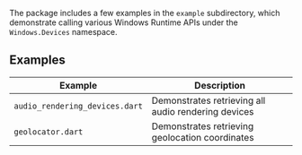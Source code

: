 The package includes a few examples in the `example` subdirectory, which
demonstrate calling various Windows Runtime APIs under the `Windows.Devices`
namespace.

## Examples

| Example                        | Description                                         |
| ------------------------------ | --------------------------------------------------- |
| `audio_rendering_devices.dart` | Demonstrates retrieving all audio rendering devices |
| `geolocator.dart`              | Demonstrates retrieving geolocation coordinates     |
